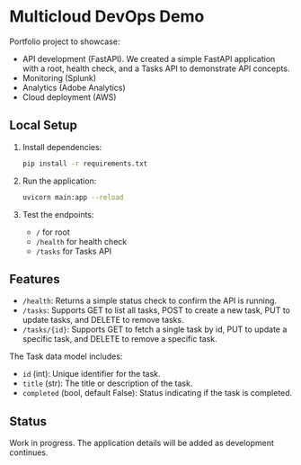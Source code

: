 # Multicloud DevOps Demo

Portfolio project to showcase:

- API development (FastAPI). We created a simple FastAPI application with a root, health check, and a Tasks API to demonstrate API concepts.
- Monitoring (Splunk)
- Analytics (Adobe Analytics)
- Cloud deployment (AWS)

## Local Setup

1. Install dependencies:
   ```bash
   pip install -r requirements.txt
   ```

2. Run the application:
   ```bash
   uvicorn main:app --reload
   ```

3. Test the endpoints:
   - `/` for root
   - `/health` for health check
   - `/tasks` for Tasks API

## Features

- `/health`: Returns a simple status check to confirm the API is running.
- `/tasks`: Supports GET to list all tasks, POST to create a new task, PUT to update tasks, and DELETE to remove tasks.
- `/tasks/{id}`: Supports GET to fetch a single task by id, PUT to update a specific task, and DELETE to remove a specific task.

The Task data model includes:
- `id` (int): Unique identifier for the task.
- `title` (str): The title or description of the task.
- `completed` (bool, default False): Status indicating if the task is completed.

## Status

Work in progress. The application details will be added as development continues.